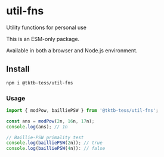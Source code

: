 # util-fns

Utility functions for personal use

This is an ESM-only package.

Available in both a browser and Node.js environment.

## Install

```bash
npm i @tktb-tess/util-fns
```

### Usage

```ts
import { modPow, bailliePSW } from '@tktb-tess/util-fns';

const ans = modPow(2n, 16n, 17n);
console.log(ans); // 1n

// Baillie-PSW primality test
console.log(bailliePSW(2n)); // true
console.log(bailliePSW(4n)): // false

```




